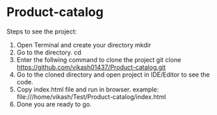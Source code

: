 # Product-catalog
Steps to see the project:

1. Open Terminal and create your directory 
  mkdir <your-directory-name>
2. Go to the directory.
  cd <your-directory-name>
3. Enter the follwing command to clone the project
  git clone https://github.com/vikash01437/Product-catalog.git
4. Go to the cloned directory and open project in IDE/Editor to see the code.
5. Copy index.html file and run in browser.
  example: file:///home/vikash/Test/Product-catalog/index.html
6. Done you are ready to go.
